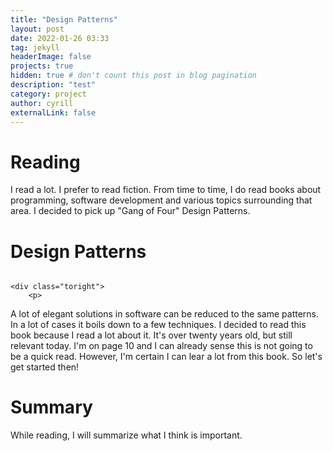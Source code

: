 ```yaml
---
title: "Design Patterns"
layout: post
date: 2022-01-26 03:33
tag: jekyll
headerImage: false
projects: true
hidden: true # don't count this post in blog pagination
description: "test"
category: project
author: cyrill
externalLink: false
---
```



# Reading
I read a lot. I prefer to read fiction. From time to time, I do read books about programming, software development and various topics surrounding that area. I decided to pick up "Gang of Four" Design Patterns. 

# Design Patterns

<div class="side-by-side">
    <div class="toleft">
        <img class="image" src="/assets/images/design_patterns.webp" alt="">
    </div>

    <div class="toright">
        <p>
A lot of elegant solutions in software can be reduced to the same patterns. In a lot of cases it boils down to a few techniques. 
I decided to read this book because I read a lot about it. It's over twenty years old, but still relevant today. 
I'm on page 10 and I can already sense this is not going to be a quick read. However, I'm certain I can lear a lot from this book. 
So let's get started then!</p>
    </div>
</div>

# Summary
While reading, I will summarize what I think is important. 
